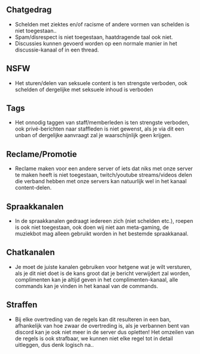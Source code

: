 ## Chatgedrag

* Schelden met ziektes en/of racisme of andere vormen van schelden is niet toegestaan..
* Spam/disrespect is niet toegestaan, haatdragende taal ook niet.
* Discussies kunnen gevoerd worden op een normale manier in het discussie-kanaal of in een thread.

## NSFW

* Het sturen/delen van seksuele content is ten strengste verboden, ook schelden of dergelijke met seksuele inhoud is verboden

## Tags
* Het onnodig taggen van staff/memberleden is ten strengste verboden, ook privé-berichten naar staffleden is niet gewenst, als je via dit een unban of dergelijke aanvraagt zal je waarschijnlijk geen krijgen.

## Reclame/Promotie
* Reclame maken voor een andere server of iets dat niks met onze server te maken heeft is niet toegestaan, twitch/youtube streams/videos delen die verband hebben met onze servers kan natuurlijk wel in het kanaal content-delen.

## Spraakkanalen
* In de spraakkanalen gedraagt iedereen zich (niet schelden etc.), roepen is ook niet toegestaan, ook doen wij niet aan meta-gaming, de muziekbot mag alleen gebruikt worden in het bestemde spraakkanaal.

## Chatkanalen
* Je moet de juiste kanalen gebruiken voor hetgene wat je wilt versturen, als je dit niet doet is de kans groot dat je bericht verwijdert zal worden, complimenten kan je altijd geven in het complimenten-kanaal, alle commands kan je vinden in het kanaal van de commands.

## Straffen
* Bij elke overtreding van de regels kan dit resulteren in een ban, afhankelijk van hoe zwaar de overtreding is, als je verbannen bent van discord kan je ook niet meer in de server dus opletten! Het omzeilen van de regels is ook strafbaar, we kunnen niet elke regel tot in detail uitleggen, dus denk logisch na..

